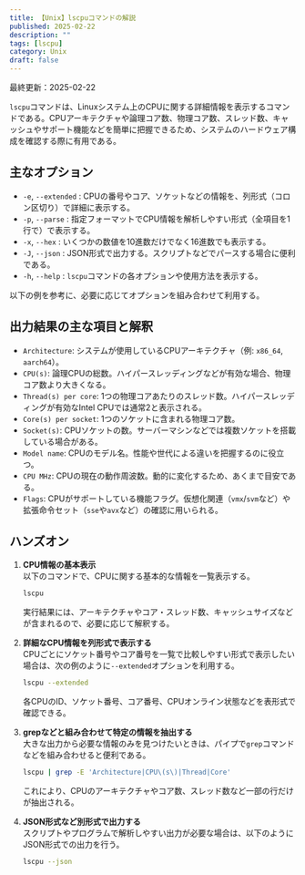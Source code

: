 ```yaml
---
title: 【Unix】lscpuコマンドの解説
published: 2025-02-22
description: ""
tags: [lscpu]
category: Unix
draft: false
---
```

最終更新：2025-02-22



`lscpu`コマンドは、Linuxシステム上のCPUに関する詳細情報を表示するコマンドである。CPUアーキテクチャや論理コア数、物理コア数、スレッド数、キャッシュやサポート機能などを簡単に把握できるため、システムのハードウェア構成を確認する際に有用である。

## 主なオプション

- `-e`, `--extended` : CPUの番号やコア、ソケットなどの情報を、列形式（コロン区切り）で詳細に表示する。  
- `-p`, `--parse` : 指定フォーマットでCPU情報を解析しやすい形式（全項目を1行で）で表示する。  
- `-x`, `--hex` : いくつかの数値を10進数だけでなく16進数でも表示する。  
- `-J`, `--json` : JSON形式で出力する。スクリプトなどでパースする場合に便利である。  
- `-h`, `--help` : `lscpu`コマンドの各オプションや使用方法を表示する。  

以下の例を参考に、必要に応じてオプションを組み合わせて利用する。

## 出力結果の主な項目と解釈

- `Architecture`: システムが使用しているCPUアーキテクチャ（例: `x86_64`, `aarch64`）。  
- `CPU(s)`: 論理CPUの総数。ハイパースレッディングなどが有効な場合、物理コア数より大きくなる。  
- `Thread(s) per core`: 1つの物理コアあたりのスレッド数。ハイパースレッディングが有効なIntel CPUでは通常2と表示される。  
- `Core(s) per socket`: 1つのソケットに含まれる物理コア数。  
- `Socket(s)`: CPUソケットの数。サーバーマシンなどでは複数ソケットを搭載している場合がある。  
- `Model name`: CPUのモデル名。性能や世代による違いを把握するのに役立つ。  
- `CPU MHz`: CPUの現在の動作周波数。動的に変化するため、あくまで目安である。  
- `Flags`: CPUがサポートしている機能フラグ。仮想化関連（`vmx`/`svm`など）や拡張命令セット（`sse`や`avx`など）の確認に用いられる。

## ハンズオン

1. **CPU情報の基本表示**  
   以下のコマンドで、CPUに関する基本的な情報を一覧表示する。  
   ```bash
   lscpu
   ```
   実行結果には、アーキテクチャやコア・スレッド数、キャッシュサイズなどが含まれるので、必要に応じて解釈する。

2. **詳細なCPU情報を列形式で表示する**  
   CPUごとにソケット番号やコア番号を一覧で比較しやすい形式で表示したい場合は、次の例のように`--extended`オプションを利用する。  
   ```bash
   lscpu --extended
   ```
   各CPUのID、ソケット番号、コア番号、CPUオンライン状態などを表形式で確認できる。

3. **grepなどと組み合わせて特定の情報を抽出する**  
   大きな出力から必要な情報のみを見つけたいときは、パイプで`grep`コマンドなどを組み合わせると便利である。  
   ```bash
   lscpu | grep -E 'Architecture|CPU\(s\)|Thread|Core'
   ```
   これにより、CPUのアーキテクチャやコア数、スレッド数など一部の行だけが抽出される。

4. **JSON形式など別形式で出力する**  
   スクリプトやプログラムで解析しやすい出力が必要な場合は、以下のようにJSON形式での出力を行う。  
   ```bash
   lscpu --json
   ```
 

